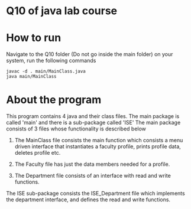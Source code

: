 # Q10 of java lab course
# How to run
Navigate to the Q10 folder (Do not go inside the main folder) on your system, 
run the following commands
    
    javac -d . main/MainClass.java
    java main/MainClass

# About the program
This program contains 4 java and their class files. 
The main package is called 'main' and there is a sub-package called 'ISE'
The main package consists of 3 files whose functionality is described below
1. The MainClass file consists the main function which consists a menu driven interface
that instantiates a faculty profile, prints profile data, deletes profile etc.

2. The Faculty file has just the data members needed for a profile.

3. The Department file consists of an interface with read and write functions.

The ISE sub-package consists the ISE_Department file which implements the department interface,
and defines the read and write functions.